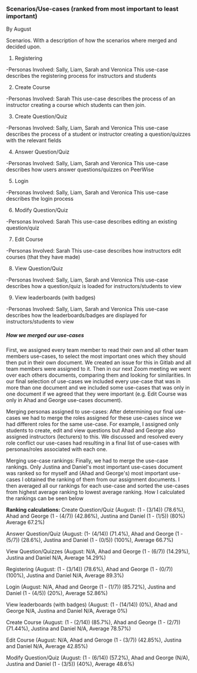 ### Scenarios/Use-cases (ranked from most important to least important)
By August

Scenarios. With a description of how the scenarios where merged and decided upon.

1. Registering

-Personas Involved: Sally, Liam, Sarah and Veronica
This use-case describes the registering process for instructors and students

2. Create Course

-Personas Involved: Sarah
This use-case describes the process of an instructor creating a course which students can then join.

3. Create Question/Quiz

-Personas Involved: Sally, Liam, Sarah and Veronica
This use-case describes the process of a student or instructor creating a question/quizzes with the relevant fields

4. Answer Question/Quiz

-Personas Involved: Sally, Liam, Sarah and Veronica
This use-case describes how users answer questions/quizzes on PeerWise

5. Login

-Personas Involved: Sally, Liam, Sarah and Veronica
This use-case describes the login process

6. Modify Question/Quiz

-Personas Involved: Sarah
This use-case describes editing an existing question/quiz

7. Edit Course

-Personas Involved: Sarah
This use-case describes how instructors edit courses (that they have made)

8. View Question/Quiz

-Personas Involved: Sally, Liam, Sarah and Veronica
This use-case describes how a question/quiz is loaded for instructors/students to view

9. View leaderboards (with badges)

-Personas Involved: Sally, Liam, Sarah and Veronica
This use-case describes how the leaderboards/badges are displayed for instructors/students to view

##### How we merged our use-cases
First, we assigned every team member to read their own and all other team members use-cases, to select the most important ones which they should then put in
their own document. We created an issue for this in Gitlab and all team members were assigned to it. Then in our next Zoom meeting we went over each others
documents, comparing them and looking for similarities. In our final selection of use-cases we included every use-case that was in more than one document
and we included some use-cases that was only in one document if we agreed that they were important (e.g. Edit Course was only in Ahad and George use-cases 
document).

Merging personas assigned to use-cases:
After determining our final use-cases we had to merge the roles assigned for these use-cases since we had different roles for the same use-case. For 
example, I assigned only students to create, edit and view questions but Ahad and George also assigned instructors (lecturers) to this. We discussed and
resolved every role conflict our use-cases had resulting in a final list of use-cases with personas/roles associated with each one.

Merging use-case rankings:
Finally, we had to merge the use-case rankings. Only Justina and Daniel's most important use-cases document was ranked so for myself and (Ahad and George's)
most important use-cases I obtained the ranking of them from our assignment documents. I then averaged all our rankings for each use-case and sorted the 
use-cases from highest average ranking to lowest average ranking. How I calculated the rankings can be seen below

**Ranking calculations:**
Create Question/Quiz (August: (1 - (3/14)) (78.6%), Ahad and George (1 - (4/7)) (42.86%), Justina and Daniel (1 - (1/5)) (80%) Average 67.2%)

Answer Question/Quiz (August: (1- (4/14)) (71.4%), Ahad and George (1 - (5/7)) (28.6%), Justina and Daniel (1 - (0/5)) (100%), Average 66.7%)

View Question/Quizzes (August: N/A, Ahad and George (1 - (6/7)) (14.29%), Justina and Daniel N/A, Average 14.29%)

Registering (August: (1 - (3/14)) (78.6%), Ahad and George (1 - (0/7)) (100%), Justina and Daniel N/A, Average 89.3%)

Login (August: N/A, Ahad and George (1 - (1/7)) (85.72%), Justina and Daniel (1 - (4/5)) (20%), Average 52.86%)

View leaderboards (with badges) (August: (1 - (14/14)) (0%), Ahad and George N/A, Justina and Daniel N/A, Average 0%)

Create Course (August: (1 - (2/14)) (85.7%), Ahad and George (1 - (2/7)) (71.44%), Justina and Daniel N/A, Average 78.57%)

Edit Course (August: N/A, Ahad and Geroge (1 - (3/7)) (42.85%), Justina and Daniel N/A, Average 42.85%)

Modify Question/Quiz (August: (1 - (6/14)) (57.2%), Ahad and George (N/A), Justina and Daniel (1 - (3/5)) (40%), Average 48.6%)